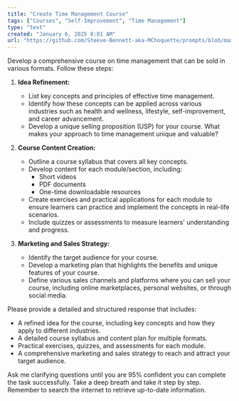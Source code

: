 ```yaml
---
title: "Create Time Management Course"
tags: ["Courses", "Self-Improvement", "Time Management"]
type: "text"
created: "January 6, 2025 8:01 AM"
url: "https://github.com/Steeve-Bennett-aka-MChoquette/prompts/blob/main/create_time_management_course.md"
---
```


Develop a comprehensive course on time management that can be sold in various formats. Follow these steps:

1. **Idea Refinement:**
   - List key concepts and principles of effective time management.
   - Identify how these concepts can be applied across various industries such as health and wellness, lifestyle, self-improvement, and career advancement.
   - Develop a unique selling proposition (USP) for your course. What makes your approach to time management unique and valuable?

2. **Course Content Creation:**
   - Outline a course syllabus that covers all key concepts.
   - Develop content for each module/section, including:
     - Short videos
     - PDF documents
     - One-time downloadable resources
   - Create exercises and practical applications for each module to ensure learners can practice and implement the concepts in real-life scenarios.
   - Include quizzes or assessments to measure learners' understanding and progress.

3. **Marketing and Sales Strategy:**
   - Identify the target audience for your course.
   - Develop a marketing plan that highlights the benefits and unique features of your course.
   - Define various sales channels and platforms where you can sell your course, including online marketplaces, personal websites, or through social media.

Please provide a detailed and structured response that includes:
- A refined idea for the course, including key concepts and how they apply to different industries.
- A detailed course syllabus and content plan for multiple formats.
- Practical exercises, quizzes, and assessments for each module.
- A comprehensive marketing and sales strategy to reach and attract your target audience.

Ask me clarifying questions until you are 95% confident you can complete the task successfully. Take a deep breath and take it step by step. Remember to search the internet to retrieve up-to-date information.